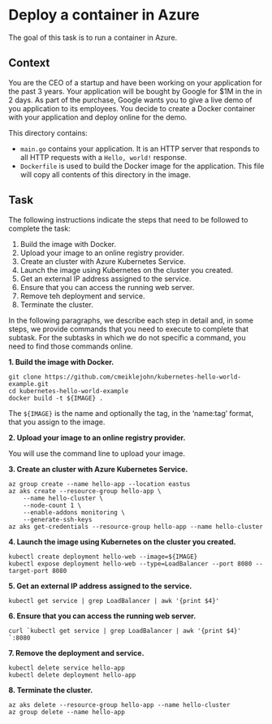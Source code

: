 # Deploy a container in Azure

The goal of this task is to run a container in Azure.

## Context

You are the CEO of a startup and have been working on your application for the past 3 years. 
Your application will be bought by Google for $1M in the in 2 days.
As part of the purchase, Google wants you to give a live demo of you application to its employees.
You decide to create a Docker container with your application and deploy online for the demo.

This directory contains:

- `main.go` contains your application. It is an HTTP server that responds to all HTTP
  requests with a  `Hello, world!` response.
- `Dockerfile` is used to build the Docker image for the application. This file will copy all contents of this directory in the image.

## Task

The following instructions indicate the steps that need to be followed to complete the task:
1. Build the image with Docker.
2. Upload your image to an online registry provider.
3. Create an cluster with Azure Kubernetes Service.
4. Launch the image using Kubernetes on the cluster you created.
5. Get an external IP address assigned to the service.
6. Ensure that you can access the running web server.
7. Remove teh deployment and service.
8. Terminate the cluster.

In the following paragraphs, we describe each step in detail and, in some steps, we provide commands that you need to execute to complete that subtask. For the subtasks in which we do not specific a command, you need to find those commands online.

**1. Build the image with Docker.**

```
git clone https://github.com/cmeiklejohn/kubernetes-hello-world-example.git
cd kubernetes-hello-world-example
docker build -t ${IMAGE} . 
```

The ``` ${IMAGE} ``` is the name and optionally the tag, in the ‘name:tag’ format, that you assign to the image.

**2. Upload your image to an online registry provider.**

You will use the command line to upload your image.

**3. Create an cluster with Azure Kubernetes Service.**

```
az group create --name hello-app --location eastus
az aks create --resource-group hello-app \
    --name hello-cluster \
    --node-count 1 \
    --enable-addons monitoring \
    --generate-ssh-keys
az aks get-credentials --resource-group hello-app --name hello-cluster
```

**4. Launch the image using Kubernetes on the cluster you created.**

```
kubectl create deployment hello-web --image=${IMAGE}
kubectl expose deployment hello-web --type=LoadBalancer --port 8080 --target-port 8080
```

**5. Get an external IP address assigned to the service.**

```
kubectl get service | grep LoadBalancer | awk '{print $4}' 
```

**6. Ensure that you can access the running web server.**

```
curl `kubectl get service | grep LoadBalancer | awk '{print $4}' `:8080
```


**7. Remove the deployment and service.**

```
kubectl delete service hello-app
kubectl delete deployment hello-app
```

**8. Terminate the cluster.**

```
az aks delete --resource-group hello-app --name hello-cluster
az group delete --name hello-app
```
